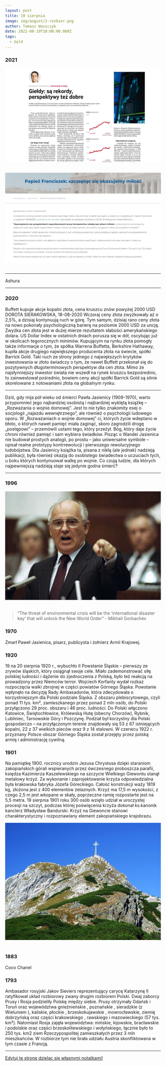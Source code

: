 ```yaml
---
layout: post
title: 19 sierpnia
image: img/august/2-rozbior.png
author: Tomasz Waszczyk
date: 2022-08-19T10:00:00.000Z
tags:
  - Gold
---
```


### 2021

<img src="./img/august/wiecznewzrosty.jpeg"><br><br>

<img src="./img/august/milosc_franciszka.jpg"><br><br>

---

Ashura

---

### 2020

Buffett kupuje akcje kopalni złota, cena kruszcu znów powyżej 2000 USD
DOROTA SIERAKOWSKA, 18-08-2020
Wczoraj ceny złota zwyżkowały aż o 2,5%, a dzisiaj kontynuują ruch w górę. Tym samym, dzisiaj rano ceny złota na nowo pokonały psychologiczną barierę na poziomie 2000 USD za uncję.
Zwyżka cen złota jest w dużej mierze rezultatem słabości amerykańskiego dolara. US Dollar Index w ostatnich dniach porusza się w dół, oscylując już w okolicach tegorocznych minimów.
Kupującym na rynku złota pomogły także informacje o tym, że spółka Warrena Buffetta, Berkshire Hathaway, kupiła akcje drugiego największego producenta złota na świecie, spółki Barrick Gold. Taki ruch ze strony jednego z największych krytyków inwestowania w złoto świadczy o tym, że nawet Buffett przekonał się do pozytywnych długoterminowych perspektyw dla cen złota. Mimo że najsłynniejszy inwestor świata nie wszedł na rynek kruszcu bezpośrednio, to zainwestował pośrednio, bowiem ceny akcji spółki Barrick Gold są silnie skorelowane z notowaniami złota na globalnym rynku.

---

Dziś, gdy mija pół wieku od śmierci Pawła Jasienicy (1909-1970), warto przypomnieć jego najbardziej osobistą i najbardziej wyklętą książkę – „Rozważania o wojnie domowej”. Jest to nie tylko znakomity esej o socjologii „najazdu wewnętrznego”, ale również o psychologii ludowego oporu.
W „Rozważaniach o wojnie domowej” ci, których życie wdeptano w błoto, o których nawet pamięć miała zaginąć, skoro zagrodzili drogę „postępowi” – przemówili ustami tego, który przeżył. Bóg, który daje życie chroni również pamięć i sam wybiera świadków.
Pisząc o Wandei Jasienica nie budował prostych analogii, po prostu – jako uniwersalne symbole – opisał realne prototypy kontrrewolucji i pierwszego rewolucyjnego ludobójstwa. Dla Jasienicy książka ta, pisana z nikłą (ale jednak) nadzieją publikacji, była również okazją do osobistego świadectwa o uczuciach tych, u boku których kontynuował walkę po wojnie. Co czują ludzie, dla których najpewniejszą nadzieją staje się jedynie godna śmierć?

---

### 1996

<img src="./img/august/gorbaczow.jpeg"><br><br>

> “The threat of environmental crisis will be the ‘international disaster key’ that will unlock the New World Order” - Mikhail Gorbachev

### 1970

Zmarł Paweł Jasienica, pisarz, publicysta i żołnierz Armii Krajowej.

### 1920

19 na 20 sierpnia 1920 r., wybuchło II Powstanie Śląskie – pierwszy ze zrywów śląskich, który osiągnął swoje cele. Miało zademonstrować siłę polskiej ludności i dążenie do zjednoczenia z Polską, było też reakcją na prowadzony przez Niemców terror. Wojciech Korfanty wydał rozkaz rozpoczęcia walki zbrojnej w części powiatów Górnego Śląska.
Powstanie wpłynęło na decyzję Rady Ambasadorów, która zdecydowała o korzystniejszym dla Polski podziale Śląska. Z obszaru plebiscytowego, czyli ponad 11 tys. km², zamieszkanego przez ponad 2 mln osób, do Polski przyłączono 29 proc. obszaru i 46 proc. ludności. Do Polski włączono Katowice, Świętochłowice, Królewską Hutę (obecny Chorzów), Rybnik, Lubliniec, Tarnowskie Góry i Pszczynę. Podział był korzystny dla Polski gospodarczo – na przyłączonym terenie znajdowały się 53 z 67 istniejących kopalni, 22 z 37 wielkich pieców oraz 9 z 14 stalowni. W czerwcu 1922 r. przyznany Polsce obszar Górnego Śląska został przejęty przez polską armię i administrację cywilną.

### 1901

Na pamiątkę 1900. rocznicy urodzin Jezusa Chrystusa dzięki staraniom zakopiańskich górali wspieranych przez ówczesnego proboszcza parafii, księdza Kazimierza Kaszelewskiego na szczycie Wielkiego Giewontu stanął metalowy krzyż. Za wykonanie i zaprojektowanie krzyża odpowiedzialna była krakowska fabryka Józefa Góreckiego. Całość konstrukcji waży 1819 kg, złożona jest z 400 elementów żelaznych. Krzyż ma 17,5 m wysokości, z czego 2,5 m jest wkopane w skały, poprzeczne ramię rozpostarte jest na 5,5 metra. 19 sierpnia 1901 roku 300 osób wzięło udział w uroczystej procesji na szczyt, podczas której poświęcenia krzyża dokonał ks.kanonik kanclerz Władysław Bandurski. Krzyż na Giewoncie stanowi charakterystyczny i rozpoznawlany element zakopiańskiego krajobrazu.

<img src="./img/august/giewont.jpg"><br><br>

### 1883

Coco Chanel

### 1793

Ambasador rosyjski Jakov Sieviers reprezentujący carycę Katarzynę II ratyfikował układ rozbiorowy zwany drugim rozbiorem Polski.
Dwaj zaborcy Prusy i Rosja podzieliły Polskę między siebie.
Prusy otrzymały Gdańsk i Toruń oraz
województwa gnieźnieńskie , poznańskie ,
sieradzkie (z Wieluniem ), kaliskie, płockie ,
brzeskokujawskie , inowrocławskie, ziemię
dobrzyńską oraz części krakowskiego ,
rawskiego i mazowieckiego (57 tys. km²). Natomiast Rosja zajęła województwa: mińskie, kijowskie, bracławskie i podolskie oraz części brzeskolitewskiego i wołyńskiego, łącznie było to 250 tys. km2 ziem Rzeczypospolitej zamieszkałych przez 3 mln mieszkańców.
W rozbiorze tym nie brała udziału Austria skonfliktowana w tym czasie z Francją.

---

<a href="https://github.com/TomaszWaszczyk/historia.waszczyk.com/edit/master/src/content/august-19.md" target="_blank">Edytuj tę stronę dzieląc się własnymi notatkami!</a>

